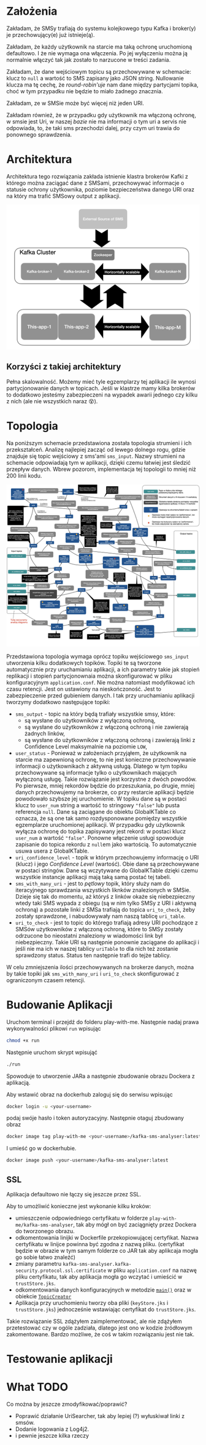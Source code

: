 # Założenia

Zakładam, że SMSy trafiają do systemu kolejkowego typu Kafka i broker(y) je przechowujący(e) już istnieje(ą). 

Zakładam, że każdy użytkownik na starcie ma taką ochronę uruchomioną defaultowo. I że nie wymaga ona włączenia. Po jej
wyłączeniu można ją normalnie włączyć tak jak zostało to narzucone w treści zadania. 

Zakładam, że dane wejściowym topicu są przechowywane w schemacie: klucz to `null` a wartość to SMS zapisany jako JSON 
string. Nullowanie klucza ma tę cechę, że *round-robin'uje* nam dane między partycjami topika, choć w tym przypadku nie 
będzie to miało żadnego znacznia.

Zakładam, ze w SMSie może być więcej niż jeden URI.

Zakładam również, że w przypadku gdy użytkownik ma włączoną ochronę, w smsie jest Uri, w naszej *bazie* nie ma informacji 
o tym uri a servis nie odpowiada, to, że taki sms przechodzi dalej, przy czym uri trawia do ponownego sprawdzenia.  


# Architektura
Architektura tego rozwiązania zakłada istnienie klastra brokerów Kafki z którego można zaciągać dane z SMSami, przechowywać
informacje o statusie ochrony użytkownika, poziomie bezpieczeństwa danego URI oraz na który ma trafić SMSowy output z aplikacji. 

![Architecture](architecture.jpeg)

## Korzyści z takiej architektury
Pełna skalowalność. Możemy mieć tyle egzemplarzy tej aplikacji ile wynosi 
partycjonowanie danych w topicach. Jeśli w klastrze mamy kilka brokerów to dodatkowo jesteśmy zabezpieczeni na wypadek 
awarii jednego czy kilku z nich (ale nie wszystkich naraz 😵). 


# Topologia
Na poniższym schemacie przedstawiona została topologia strumieni i ich przekształceń. Analizę najlepiej zacząć od lewego 
dolnego rogu, gdzie znajduje się topic wejściowy z sms'ami `sms_input`. Nazwy strumieni na schemacie odpowiadają tym w aplikacji, 
dzięki czemu łatwiej jest śledzić przepływ danych. Wbrew pozorom, implementacja tej topologii to mniej niż 200 linii kodu. 

![Topologia](topology.jpeg)
 
Przedstawiona topologia wymaga oprócz topiku wejściowego `sms_input` utworzenia kilku dodatkowych topików.
Topiki te są tworzone automatycznie przy uruchamianiu aplikacji, a ich parametry takie jak stopień replikacji i
stopień partycjonownaia można skonfigurować w pliku konfiguracyjnym `application.conf`. Nie można natomiast modyfikować
ich czasu retencji. Jest on ustawiony na nieskończoność. Jest to zabezpieczenie przed gubieniem danych. 
I tak przy uruchamianiu aplikacji tworzymy dodatkowo następujące topiki:

* `sms_output` - topic na który będą trafiały wszystkie smsy, które:
  * są wysłane do użytkowników z wyłączoną ochroną,
  * są wysłane do użytkowników z włączoną ochroną i nie zawierają żadnych linków,
  * są wysłane do użytkowników z włączoną ochroną i zawierają linki z Confidence Level maksymalnie na poziomie `LOW`,
* `user_status` - Ponieważ w założeniach przyjąłem, że użytkownik na starcie ma zapewnioną ochronę, to nie jest konieczne
  przechowywanie informacji o użytkownikach z aktywną usługą. Dlatego w tym topiku przechowywane są informacje tylko o 
  użytkownikach mających wyłączoną usługę. Takie rozwiązanie jest korzystne z dwóch powodów. Po pierwsze, mniej rekordów będzie 
  do przeszukania, po drugie, mniej danych przechowujemy na brokerze, co przy restarcie aplikacji będzie powodowało szybsze jej
  uruchomienie. W topiku dane są w postaci klucz to `user_num` string a wartość
  to stringowy `"false"` lub pusta referencja `null`. Dane są zaciągane do obiektu GlobalKTable co oznacza, że są one tak samo rozdysponowane
  pomiędzy wszystkie egzemplarze uruchomionej aplikacji. W przypadku gdy użytkownik wyłącza ochronę do topika zapisywany jest
  rekord: w postaci klucz `user_num` a wartość `"false"`. Ponowne włączenie usługi spowoduje zapisanie do topica rekordu z
  `null`em jako wartością. To automatycznie usuwa usera z GlobalKTable. 
* `uri_confidence_level` - topik w którym przechowujemy informację o URI (klucz) i jego *Confidence Level* (wartość). Obie
  dane są przechowywane w postaci stringów. Dane są wczytywane do GlobalKTable dzięki czemu wszystkie instancje aplikacji
  mają taką samą postać tej tabeli.  
* `sms_with_many_uri` -  jest to *pętlowy* topik, który służy nam do iteracyjnego sprawdzania wszystkich liknków znalezionych 
  w SMSie. Dzieje się tak do momentu, aż któryś z linków okaże się niebezpieczny wtedy taki SMS wypada z obiegu 
  (są w nim tylko SMSy z URI i aktywną ochroną) a pozostałe linki z SMSa trafiają do topica `uri_to_check`, żeby 
  zostały sprawdzone, i nabudowywały nam naszą tablicę `uri_table`.
* `uri_to_check` - jest to topic do którego trafiają adresy URI pochodzące z SMSów użytkowników z włączoną ochroną,
  które to SMSy zostały odrzucone bo nieostatni znaleziony w wiadomości link był niebezpieczny. Takie URI są 
  następnie ponownie zaciągane do aplikacji i jeśli nie ma ich w naszej tablicy `uriTable` to dla nich też zostanie 
  sprawdzony status. Status ten następnie trafi do tejże tablicy. 

W celu zmniejszenia ilości przechowywanych na brokerze danych, można by takie topiki jak `sms_with_many_uri` i `uri_to_check` skonfigurować
z ograniczonym czasem retencji.

# Budowanie Aplikacji
Uruchom terminal i przejdź do folderu play-with-me. Następnie nadaj prawa wykonywalności plikowi `run` wpisując 

```zsh
chmod +x run
```

Następnie uruchom skrypt wpisująć 

```zsh
./run
``` 

Spowoduje to utworzenie JARa a następnie zbudowanie obrazu Dockera z aplikacją. 

Aby wstawić obraz na dockerhub zaloguj się do serwisu wpisując

```zsh
docker login -u <your-username>
``` 

podaj swóje hasło i token autoryzacyjny. Następnie otaguj zbudowany obraz

```zsh
docker image tag play-with-me <your-username>/kafka-sms-analyser:latest
``` 

I umieść go w dockerhubie. 
```zsh
docker image push <your-username>/kafka-sms-analyser:latest
``` 


## SSL
Aplikacja defaultowo nie łączy się jeszcze przez SSL.

Aby to umożliwić konieczne jest wykonanie kilku kroków:
* umieszczenie odpowiedniego certyfikatu w folderze `play-with-me/kafka-sms-analyser`, tak aby mógł on być zaciągnięty 
  przez Dockera do tworzonego obrazu. 
* odkomentowania linijki w Dockerfile przekopiowującej certyfikat. Nazwa certyfikatu w linijce powinna być zgodna z
  nazwą pliku. (certyfikat będzie w obrazie w tym samym folderze co JAR tak aby aplikcaja mogła go sobie łatwo znaleźć)
* zmiany parametru `kafka-sms-analyser.kafka-security.protocol.ssl.certificate` w pliku `application.conf` na nazwę pliku
  certyfikatu, tak aby aplikacja mogła go wczytać i umieścić w `trustStore.jks`.
* odkomentowania danych konfiguracyjnych w metodzie 
  [`main()`](https://github.com/malyszaryczlowiek/play-with-me/blob/1-dev-branch/kafka-sms-analyser/src/main/scala/SmsAnalyser.scala) 
  oraz w obiekcie 
  [`TopicCreator`](https://github.com/malyszaryczlowiek/play-with-me/blob/1-dev-branch/kafka-sms-analyser/src/main/scala/util/TopicCreator.scala)
* Aplikacja przy uruchomieniu tworzy oba pliki (`keyStore.jks` i `trustStore.jks`) jednocześnie wstawiając certyfikat do
  `trustStore.jks`.

Takie rozwiązanie SSL zdążyłem zaimplementować, ale nie zdążyłem przetestować czy w ogóle zadziała, dlatego jest ono w kodzie
źródłowym zakomentowane. Bardzo możliwe, że coś w takim rozwiązaniu jest nie tak.  

# Testowanie aplikacji


# What TODO
Co można by jeszcze zmodyfikować/poprawić? 
* Poprawić działanie UriSearcher, tak aby lepiej (?) wyłuskiwał linki z smsów.
* Dodanie logowania z Log4j2. 
* i pewnie jeszcze kilka rzeczy

